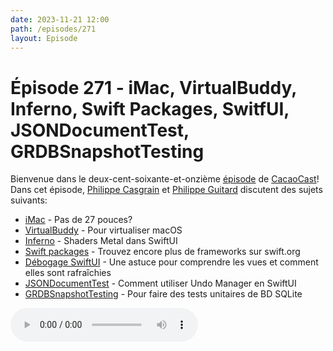 ```yaml
---
date: 2023-11-21 12:00
path: /episodes/271
layout: Episode
---
```

# Épisode 271 - iMac, VirtualBuddy, Inferno, Swift Packages, SwitfUI, JSONDocumentTest, GRDBSnapshotTesting
<p>Bienvenue dans le deux-cent-soixante-et-onzi&egrave;me&nbsp;<a href="https://cacaocast.com/media/cacaocast_271.mp3" title="CacaoCast Episode 271">épisode</a> de <a href="https://mastodon.world/@cacaocast" title="CacaoCast sur Mastodon.world">CacaoCast</a>! Dans cet épisode, <a href="https://mastodon.social/@philippec" title="Philippe Casgrain sur Mastodon.social">Philippe Casgrain</a> et <a href="https://mastodon.social/@philippeguitard" title="Philippe Guitard sur Mastodon.social">Philippe Guitard</a> discutent des sujets suivants:</p>
<ul>
<li><a href="https://tidbits.com/2023/11/06/apple-confirms-no-more-27-inch-imacs/" title="iMac">iMac</a> - Pas de 27 pouces?</li>
<li><a href="https://github.com/insidegui/VirtualBuddy" title="VirtualBuddy">VirtualBuddy</a> - Pour virtualiser macOS</li>
<li><a href="https://github.com/twostraws/Inferno" title="Inferno">Inferno</a> - Shaders Metal dans SwiftUI</li>
<li><a href="https://www.swift.org/blog/packages-page/" title="Swift packages">Swift packages</a> - Trouvez encore plus de frameworks sur swift.org</li>
<li><a href="https://mastodon.social/@dimsumthinking/111325604458378956" title="Débogage SwiftUI">Débogage SwiftUI</a> - Une astuce pour comprendre les vues et comment elles sont rafraîchies</li>
<li><a href="https://github.com/alldritt/JSONDocumentTest" title="JSONDocumentTest">JSONDocumentTest</a> - Comment utiliser Undo Manager en SwiftUI</li>
<li><a href="https://github.com/groue/GRDBSnapshotTesting" title="GRDBSnapshotTesting">GRDBSnapshotTesting</a> - Pour faire des tests unitaires de BD SQLite</li>
</ul>
<p><audio controls><source src="https://cacaocast.com/media/cacaocast_271.mp3" type="audio/mpeg"><source src="https://cacaocast.com/media/cacaocast_271.mp3" type="audio/mp4">Votre navigateur ne supporte pas l'élément audio / Your browser does not support the audio element.</audio></p>
